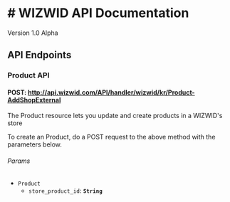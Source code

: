 # # WIZWID API Documentation


Version 1.0 Alpha

## API Endpoints

### **Product API**

####  POST: http://api.wizwid.com/API/handler/wizwid/kr/Product-AddShopExternal

The Product resource lets you update and create products in a WIZWID's store


To create an Product, do a POST request to the above method with the parameters below.

###### Params

- `Product` 
  - `store_product_id`: **`String`**